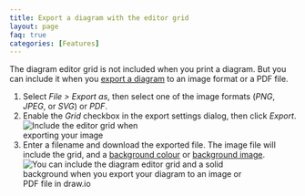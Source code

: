 ```yaml
---
title: Export a diagram with the editor grid
layout: page
faq: true
categories: [Features]
---
```


The diagram editor grid is not included when you print a diagram. But you can include it when you [export a diagram](/doc/faq/export-diagram.html) to an image format or a PDF file. 

1. Select _File > Export as_, then select one of the image formats (_PNG_, _JPEG_, or _SVG_) or _PDF_.
2. Enable the _Grid_ checkbox in the export settings dialog, then click _Export_.
<br /><img src="/assets/img/blog/export-image-grid.png" style="width=100%;max-width:250px;height:auto;" alt="Include the editor grid when exporting your image">
3. Enter a filename and download the exported file. The image file will include the grid, and a [background colour](/doc/faq/background-colour.html) or [background image](/doc/faq/background-image.html).
<br /><img src="/assets/img/blog/export-with-grid-example.png" style="width=100%;max-width:400px;height:auto;" alt="You can include the diagram editor grid and a solid background when you export your diagram to an image or PDF file in draw.io"> 